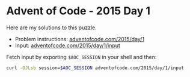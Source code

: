 # Advent of Code - 2015 Day 1
Here are my solutions to this puzzle.

* Problem instructions: [adventofcode.com/2015/day/1](https://adventofcode.com/2015/day/1)
* Input: [adventofcode.com/2015/day/1/input](https://adventofcode.com/2015/day/1/input)

Fetch input by exporting `$AOC_SESSION` in your shell and then:
```bash
curl -OJLsb session=$AOC_SESSION adventofcode.com/2015/day/1/input
```
